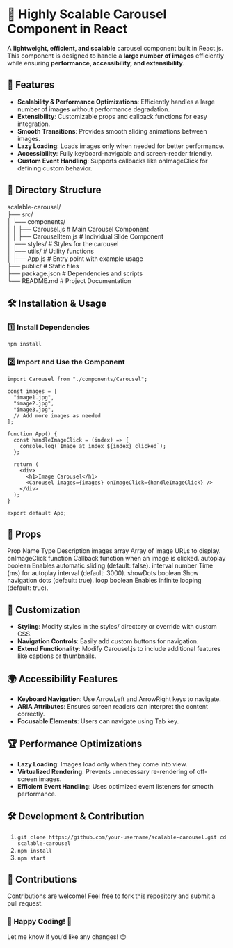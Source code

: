 # 📸 Highly Scalable Carousel Component in React

A **lightweight, efficient, and scalable** carousel component built in React.js. This component is designed to handle a **large number of images** efficiently while ensuring **performance, accessibility, and extensibility**.

## 🚀 Features

- **Scalability & Performance Optimizations**: Efficiently handles a large number of images without performance degradation.
- **Extensibility**: Customizable props and callback functions for easy integration.
- **Smooth Transitions**: Provides smooth sliding animations between images.
- **Lazy Loading**: Loads images only when needed for better performance.
- **Accessibility**: Fully keyboard-navigable and screen-reader friendly.
- **Custom Event Handling**: Supports callbacks like onImageClick for defining custom behavior.

## 📂 Directory Structure

scalable-carousel/  
├── src/  
│ ├── components/  
│ │ ├── Carousel.js # Main Carousel Component  
│ │ ├── CarouselItem.js # Individual Slide Component  
│ ├── styles/ # Styles for the carousel  
│ ├── utils/ # Utility functions  
│ ├── App.js # Entry point with example usage  
├── public/ # Static files  
├── package.json # Dependencies and scripts  
└── README.md # Project Documentation

## 🛠️ Installation & Usage

### 1️⃣ Install Dependencies

```
npm install
```

### 2️⃣ Import and Use the Component

```
import Carousel from "./components/Carousel";

const images = [
  "image1.jpg",
  "image2.jpg",
  "image3.jpg",
  // Add more images as needed
];

function App() {
  const handleImageClick = (index) => {
    console.log(`Image at index ${index} clicked`);
  };

  return (
    <div>
      <h1>Image Carousel</h1>
      <Carousel images={images} onImageClick={handleImageClick} />
    </div>
  );
}

export default App;
```

## 🎯 Props

Prop Name Type Description
images array Array of image URLs to display.
onImageClick function Callback function when an image is clicked.
autoplay boolean Enables automatic sliding (default: false).
interval number Time (ms) for autoplay interval (default: 3000).
showDots boolean Show navigation dots (default: true).
loop boolean Enables infinite looping (default: true).

## 🎨 Customization

- **Styling**: Modify styles in the styles/ directory or override with custom CSS.
- **Navigation Controls**: Easily add custom buttons for navigation.
- **Extend Functionality**: Modify Carousel.js to include additional features like captions or thumbnails.

## 🌍 Accessibility Features

- **Keyboard Navigation**: Use ArrowLeft and ArrowRight keys to navigate.
- **ARIA Attributes**: Ensures screen readers can interpret the content correctly.
- **Focusable Elements**: Users can navigate using Tab key.

## 🏆 Performance Optimizations

- **Lazy Loading**: Images load only when they come into view.
- **Virtualized Rendering**: Prevents unnecessary re-rendering of off-screen images.
- **Efficient Event Handling**: Uses optimized event listeners for smooth performance.

## 🛠️ Development & Contribution

1.  `git clone https://github.com/your-username/scalable-carousel.git cd scalable-carousel`
2.  `npm install`
3.  `npm start`

## 🤝 Contributions

Contributions are welcome! Feel free to fork this repository and submit a pull request.

### 🚀 Happy Coding! 🎨

Let me know if you’d like any changes! 😊
